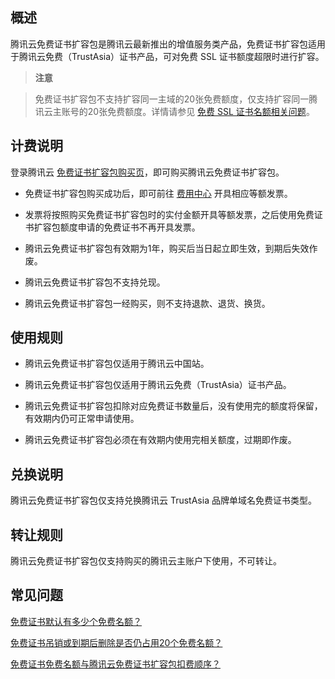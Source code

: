 ## 概述

腾讯云免费证书扩容包是腾讯云最新推出的增值服务类产品，免费证书扩容包适用于腾讯云免费（TrustAsia）证书产品，可对免费 SSL 证书额度超限时进行扩容。

> **注意**
> 

> 免费证书扩容包不支持扩容同一主域的20张免费额度，仅支持扩容同一腾讯云主账号的20张免费额度。详情请参见 [免费 SSL 证书名额相关问题](https://intl.cloud.tencent.com/document/product/1007/51464)。
> 


## 计费说明

登录腾讯云 [免费证书扩容包购买页](https://intl.cloud.tencent.com/pricing/ssl)，即可购买腾讯云免费证书扩容包。
- 免费证书扩容包购买成功后，即可前往 [费用中心](https://console.cloud.tencent.com/expense/invoice) 开具相应等额发票。

- 发票将按照购买免费证书扩容包时的实付金额开具等额发票，之后使用免费证书扩容包额度申请的免费证书不再开具发票。

- 腾讯云免费证书扩容包有效期为1年，购买后当日起立即生效，到期后失效作废。

- 腾讯云免费证书扩容包不支持兑现。

- 腾讯云免费证书扩容包一经购买，则不支持退款、退货、换货。


## 使用规则
- 腾讯云免费证书扩容包仅适用于腾讯云中国站。

- 腾讯云免费证书扩容包仅适用于腾讯云免费（TrustAsia）证书产品。

- 腾讯云免费证书扩容包扣除对应免费证书数量后，没有使用完的额度将保留，有效期内仍可正常申请使用。

- 腾讯云免费证书扩容包必须在有效期内使用完相关额度，过期即作废。




## 兑换说明

腾讯云免费证书扩容包仅支持兑换腾讯云 TrustAsia 品牌单域名免费证书类型。

## 转让规则

腾讯云免费证书扩容包仅支持购买的腾讯云主账户下使用，不可转让。

## 常见问题

[免费证书默认有多少个免费名额？](https://intl.cloud.tencent.com/document/product/1007/51464)

[免费证书吊销或到期后删除是否仍占用20个免费名额？](https://intl.cloud.tencent.com/document/product/1007/51464)

[免费证书免费名额与腾讯云免费证书扩容包扣费顺序？](https://intl.cloud.tencent.com/document/product/1007/51464)